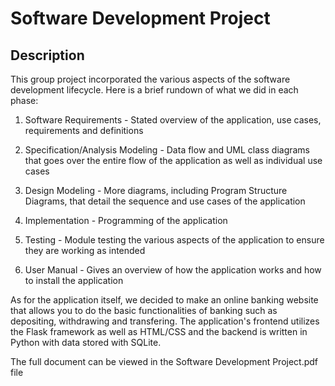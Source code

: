 Software Development Project
=========================
Description
-------------------
This group project incorporated the various aspects of the software development lifecycle. Here is a brief rundown of what we did in each phase:

1) Software Requirements - Stated overview of the application, use cases, requirements and definitions

2) Specification/Analysis Modeling - Data flow and UML class diagrams that goes over the entire flow of the application as well as individual use cases

3) Design Modeling - More diagrams, including Program Structure Diagrams, that detail the sequence and use cases of the application

4) Implementation - Programming of the application

5) Testing - Module testing the various aspects of the application to ensure they are working as intended

6) User Manual - Gives an overview of how the application works and how to install the application

As for the application itself, we decided to make an online banking website that allows you to do the basic functionalities of banking such as depositing, withdrawing and transfering. The application's frontend utilizes the Flask framework as well as HTML/CSS and the backend is written in Python with data stored with SQLite.

The full document can be viewed in the Software Development Project.pdf file
